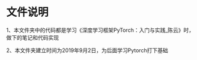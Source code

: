 # 文件说明

1、本文件夹中的代码都是学习《深度学习框架PyTorch：入门与实践_陈云》时，做下的笔记和代码实现  


2、本文件夹建立时间为2019年9月2日，为后面学习Pytorch打下基础